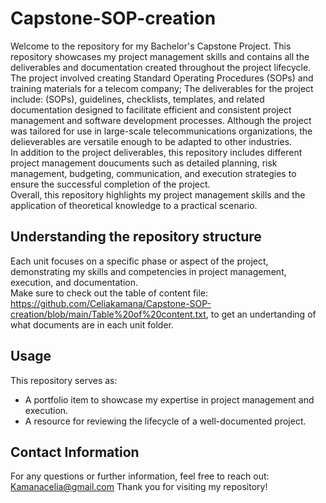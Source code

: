 # Capstone-SOP-creation
Welcome to the repository for my Bachelor's Capstone Project. This repository showcases my project management skills and contains all the deliverables and documentation created throughout the project lifecycle. The project involved creating Standard Operating Procedures (SOPs) and training materials for a telecom company; The deliverables for the project include: (SOPs), guidelines, checklists, templates, and related documentation designed to facilitate efficient and consistent project management and software development processes. Although the project was tailored for use in large-scale telecommunications organizations, the delieverables are versatile enough to be adapted to other industries. <br>
In addition to the project deliverables, this repository includes different project management doucuments such as detailed planning, risk management, budgeting, communication, and execution strategies to ensure the successful completion of the project. <br>
Overall, this repository highlights my project management skills and the application of theoretical knowledge to a practical scenario.<br>
## Understanding the repository structure
Each unit focuses on a specific phase or aspect of the project, demonstrating my skills and competencies in project management, execution, and documentation. <br>
Make sure to check out the table of content file: https://github.com/Celiakamana/Capstone-SOP-creation/blob/main/Table%20of%20content.txt, to get an undertanding of what documents are in each unit folder.
## Usage
This repository serves as:
- A portfolio item to showcase my expertise in project management and execution.
- A resource for reviewing the lifecycle of a well-documented project.
## Contact Information
For any questions or further information, feel free to reach out: Kamanacelia@gmail.com
Thank you for visiting my repository!

